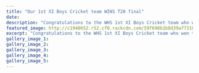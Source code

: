 ```yaml
---
title: "Our 1st XI Boys Cricket team WINS T20 final"
date: 
description: "Congratulations to the WHS 1st XI Boys Cricket team who won the Central Districts T20 Final against Feilding High..."
featured_image: http://c1940652.r52.cf0.rackcdn.com/59f698b1b8d39a7731000485/st-XI-cricket-T20-comp.jpg
excerpt: "Congratulations to the WHS 1st XI Boys Cricket team who won the Central Districts T20 Final this afternoon against Feilding High, Wednesday 1 November."
gallery_image_1: 
gallery_image_2: 
gallery_image_3: 
gallery_image_4: 
gallery_image_5: 
---
```

